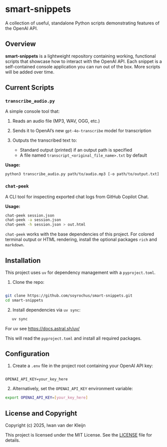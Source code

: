 # smart-snippets

A collection of useful, standalone Python scripts demonstrating features of the OpenAI API.

## Overview

**smart-snippets** is a lightweight repository containing working, functional scripts that showcase how to interact with the OpenAI API. Each snippet is a self-contained console application you can run out of the box. More scripts will be added over time.

## Current Scripts

### `transcribe_audio.py`

A simple console tool that:

1. Reads an audio file (MP3, WAV, OGG, etc.)
2. Sends it to OpenAI’s new `gpt-4o-transcribe` model for transcription
3. Outputs the transcribed text to:

   * Standard output (printed) if an output path is specified
   * A file named `transcript_<original_file_name>.txt` by default

**Usage:**

```bash
python3 transcribe_audio.py path/to/audio.mp3 [-o path/to/output.txt]
```

### `chat-peek`

A CLI tool for inspecting exported chat logs from GitHub Copilot Chat.

**Usage:**

```bash
chat-peek session.json
chat-peek -a session.json
chat-peek -h session.json > out.html
```

`chat-peek` works with the base dependencies of this project. For colored
terminal output or HTML rendering, install the optional packages `rich` and
`markdown`.

## Installation

This project uses `uv` for dependency management with a `pyproject.toml`.

1. Clone the repo:

```bash

git clone https://github.com/soyrochus/smart-snippets.git
cd smart-snippets

```

2. Install dependencies via `uv sync`:

```bash
   uv sync
```
For uv see https://docs.astral.sh/uv/

This will read the `pyproject.toml` and install all required packages.

## Configuration

1. Create a `.env` file in the project root containing your OpenAI API key:

```dotenv

OPENAI_API_KEY=your_key_here

```

2. Alternatively, set the `OPENAI_API_KEY` environment variable:
  
```bash
export OPENAI_API_KEY=[your_key_here]

```

## License and Copyright

Copyright (c) 2025, Iwan van der Kleijn

This project is licensed under the MIT License. See the [LICENSE](LICENSE) file for details.
